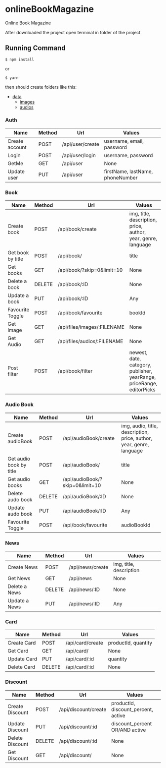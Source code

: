 # onlineBookMagazine
Online Book Magazine

After downloaded the project open terminal in folder of the project

## Running Command
```
$ npm install
```
or
```
$ yarn
```
then should create folders like this:

  - [data](#data)
    - [images](#images)
    - [audios](#audios)

### Auth

Name | Method | Url | Values |
--- | --- | --- | --- |
Create account | POST | /api/user/create | username, email, password |
Login | POST | /api/user/login | username, password |
GetMe | GET | /api/user | None |
Update user | PUT | /api/user | firstName, lastName, phoneNumber |

### Book

Name | Method | Url | Values |
--- | --- | --- | --- |
Create book | POST | /api/book/create | img, title, description, price, author, year, genre, language |
Get book by title | POST | /api/book/ | title |
Get books | GET | /api/book/?skip=0&limit=10 | None |
Delete a book | DELETE | /api/book/:ID | None |
Update a book | PUT | /api/book/:ID | Any |
Favourite Toggle | POST | /api/book/favourite | bookId |
Get Image | GET | /api/files/images/:FILENAME | None |
Get Audio | GET | /api/files/audios/:FILENAME | None |
Post filter | POST | /api/book/filter | newest, date, category, publisher, yearRange, priceRange, editorPicks |

### Audio Book

Name | Method | Url | Values |
--- | --- | --- | --- |
Create audioBook | POST | /api/audioBook/create | img, audio, title, description, price, author, year, genre, language |
Get audio book by title | POST | /api/audioBook/ | title |
Get audio books | GET | /api/audioBook/?skip=0&limit=10 | None |
Delete audo book | DELETE | /api/audioBook/:ID | None |
Update audo book | PUT | /api/audioBook/:ID | Any |
Favourite Toggle | POST | /api/book/favourite | audioBookId |

### News

Name | Method | Url | Values |
--- | --- | --- | --- |
Create News | POST | /api/news/create | img, title, description |
Get News | GET | /api/news | None |
Delete a News | DELETE | /api/news/:ID | None |
Update a News | PUT | /api/news/:ID | Any |

### Card
Name | Method | Url | Values |
--- | --- | --- | --- |
Create Card | POST | /api/card/create | productId, quantity |
Get Card | GET | /api/card/ | None |
Update Card | PUT | /api/card/:id | quantity |
Delete Card | DELETE | /api/card/:id | None |

### Discount
Name | Method | Url | Values |
--- | --- | --- | --- |
Create Discount | POST | /api/discount/create | productId, discount_percent, active |
Update Discount | PUT | /api/discount/:id | discount_percent OR/AND active |
Delete Discount | DELETE | /api/discount/:id | None |
Get Discount | GET | /api/discount/ | None |
